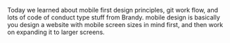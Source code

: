 Today we learned about mobile first design principles, git work flow, and lots
of code of conduct type stuff from Brandy.  mobile design is basically you
design a website with mobile screen sizes in mind first, and then work on
expanding it to larger screens.  
